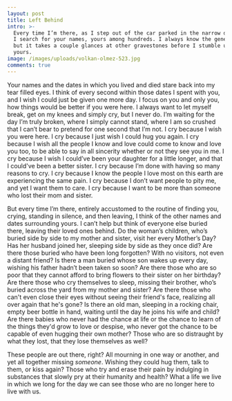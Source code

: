 ```yaml
---
layout: post
title: Left Behind
intro: >-
  Every time I’m there, as I step out of the car parked in the narrow driveway,
  I search for your names, yours among hundreds. I always know the general area,
  but it takes a couple glances at other gravestones before I stumble upon
  yours. 
image: /images/uploads/volkan-olmez-523.jpg
comments: true
---
```

Your names and the dates in which you lived and died stare back into my tear filled eyes. I think of every second within those dates I spent with you, and I wish I could just be given one more day. I focus on you and only you, how things would be better if you were here. I always want to let myself break, get on my knees and simply cry, but I never do. I’m waiting for the day I’m truly broken, where I simply cannot stand, where I am so crushed that I can’t bear to pretend for one second that I’m not. I cry because I wish you were here. I cry because I just wish I could hug you again. I cry because I wish all the people I know and love could come to know and love you too, to be able to say in all sincerity whether or not they see you in me. I cry because I wish I could’ve been your daughter for a little longer, and that I could've been a better sister. I cry because I’m done with having so many reasons to cry. I cry because I know the people I love most on this earth are experiencing the same pain. I cry because I don’t want people to pity me, and yet I want them to care. I cry because I want to be more than someone who lost their mom and sister.

But every time I’m there, entirely accustomed to the routine of finding you, crying, standing in silence, and then leaving, I think of the other names and dates surrounding yours. I can’t help but think of everyone else buried there, leaving their loved ones behind. Do the woman’s children, who’s buried side by side to my mother and sister, visit her every Mother’s Day? Has her husband joined her, sleeping side by side as they once did? Are there those buried who have been long forgotten? With no visitors, not even a distant friend? Is there a man buried whose son wakes up every day, wishing his father hadn’t been taken so soon? Are there those who are so poor that they cannot afford to bring flowers to their sister on her birthday? Are there those who cry themselves to sleep, missing their brother, who’s buried across the yard from my mother and sister? Are there those who can't even close their eyes without seeing their friend's face, realizing all over again that he's gone? Is there an old man, sleeping in a rocking chair, empty beer bottle in hand, waiting until the day he joins his wife and child? Are there babies who never had the chance at life or the chance to learn of the things they'd grow to love or despise, who never got the chance to be capable of even hugging their own mother? Those who are so distraught by what they lost, that they lose themselves as well?

These people are out there, right? All mourning in one way or another, and yet all together missing _someone_. Wishing they could hug them, talk to them, or kiss again? Those who try and erase their pain by indulging in substances that slowly pry at their humanity and health? What a life we live in which we long for the day we can see those who are no longer here to live with us.
